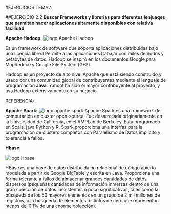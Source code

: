 #EJERCICIOS TEMA2

##EJERCICIO 2.2
**Buscar Frameworks y librerias para dferentes lenjuages que permitan hacer aplicaciones altamente disponibles con relativa facilidad**


**Apache Hadoop:**
![logo Apache Hadoop](https://upload.wikimedia.org/wikipedia/commons/0/0e/Hadoop_logo.svg)



Es un framework de software que soporta aplicaciones distribuidas bajo una licencia libre.1​ Permite a las aplicaciones trabajar con miles de nodos y petabytes de datos. Hadoop se inspiró en los documentos Google para MapReduce y Google File System (GFS).

Hadoop es un proyecto de alto nivel Apache que está siendo construido y usado por una comunidad global de contribuyentes,mediante el lenguaje de programación **Java**. Yahoo! ha sido el mayor contribuyente al proyecto, y usa Hadoop extensivamente en su negocio.

[REFERENCIA:](https://es.wikipedia.org/wiki/Apache_Hadoop)

**Apache Spark:**
![logo apache spark](https://upload.wikimedia.org/wikipedia/commons/f/f3/Apache_Spark_logo.svg)
Apache Spark es una framework de computación en cluster open-source. Fue desarrollada originariamente en la Universidad de California, en el AMPLab de Berkeley. Esta programado en Scala, java Python y R.
Spark proporciona una interfaz para la programación de clusters completos con Paralelismo de Datos implícito y tolerancia a fallos.


**Hbase:**

![logo Hbase](http://hbase.apache.org/images/hbase_logo_with_orca_large.png)

HBase es una base de datos distribuida no relacional de código abierto modelada a partir de Google BigTable y escrita en Java.
Proporciona una forma tolerante a fallos de almacenar grandes cantidades de datos dispersos (pequeñas cantidades de información inmersas dentro de una gran colección de datos inexistentes o poco significativos, tales como la búsqueda de los 50 mayores elementos en un grupo de 2 mil millones de registros, o la búsqueda de elementos distintos de cero que representan menos del 0,1% de una enorme colección).